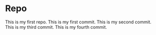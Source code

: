 # Repo
This is my first repo.
This is my first commit.
This is my second commit.
This is my third commit.
This is my fourth commit.
